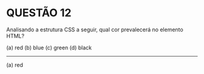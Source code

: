 # QUESTÃO 12

Analisando a estrutura CSS a seguir, qual cor prevalecerá no elemento
HTML?


(a) red
(b) blue
(c) green
(d) black

----

(a) red